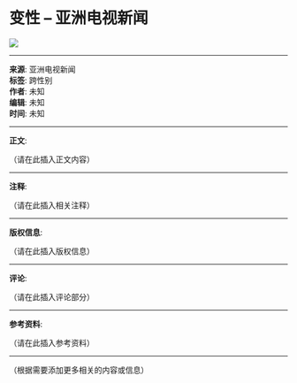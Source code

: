 # 变性 – 亚洲电视新闻

![](https://www.facebook.com/tr?id=1597951911044733&ev=PageView&noscript=1)

---

**来源**: 亚洲电视新闻  
**标签**: 跨性别  
**作者**: 未知  
**编辑**: 未知  
**时间**: 未知  

---

**正文**: 

（请在此插入正文内容）

---

**注释**: 

（请在此插入相关注释）

---

**版权信息**: 

（请在此插入版权信息）

---

**评论**: 

（请在此插入评论部分）

---

**参考资料**: 

（请在此插入参考资料） 

---

（根据需要添加更多相关的内容或信息）